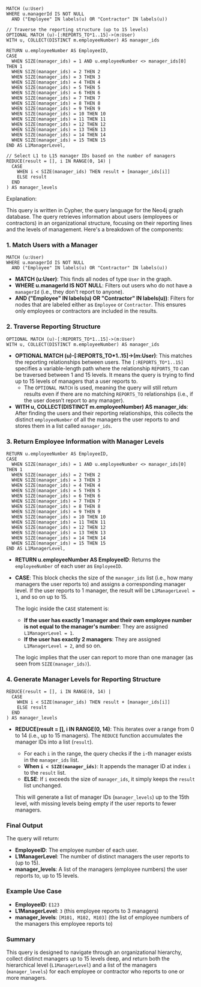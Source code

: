 

```cypher
MATCH (u:User) 
WHERE u.managerId IS NOT NULL 
  AND ("Employee" IN labels(u) OR "Contractor" IN labels(u))

// Traverse the reporting structure (up to 15 levels)
OPTIONAL MATCH (u)-[:REPORTS_TO*1..15]->(m:User)
WITH u, COLLECT(DISTINCT m.employeeNumber) AS manager_ids

RETURN u.employeeNumber AS EmployeeID,
CASE
  WHEN SIZE(manager_ids) = 1 AND u.employeeNumber <> manager_ids[0] THEN 1
  WHEN SIZE(manager_ids) = 2 THEN 2
  WHEN SIZE(manager_ids) = 3 THEN 3
  WHEN SIZE(manager_ids) = 4 THEN 4
  WHEN SIZE(manager_ids) = 5 THEN 5
  WHEN SIZE(manager_ids) = 6 THEN 6
  WHEN SIZE(manager_ids) = 7 THEN 7
  WHEN SIZE(manager_ids) = 8 THEN 8
  WHEN SIZE(manager_ids) = 9 THEN 9
  WHEN SIZE(manager_ids) = 10 THEN 10
  WHEN SIZE(manager_ids) = 11 THEN 11
  WHEN SIZE(manager_ids) = 12 THEN 12
  WHEN SIZE(manager_ids) = 13 THEN 13
  WHEN SIZE(manager_ids) = 14 THEN 14
  WHEN SIZE(manager_ids) = 15 THEN 15
END AS L1ManagerLevel,

// Select L1 to L15 manager IDs based on the number of managers
REDUCE(result = [], i IN RANGE(0, 14) | 
  CASE 
    WHEN i < SIZE(manager_ids) THEN result + [manager_ids[i]] 
    ELSE result 
  END
) AS manager_levels
```


Explanation:

This query is written in Cypher, the query language for the Neo4j graph database. The query retrieves information about users (employees or contractors) in an organizational structure, focusing on their reporting lines and the levels of management. Here's a breakdown of the components:

### 1. **Match Users with a Manager**  
```cypher
MATCH (u:User)
WHERE u.managerId IS NOT NULL
  AND ("Employee" IN labels(u) OR "Contractor" IN labels(u))
```
- **MATCH (u:User)**: This finds all nodes of type `User` in the graph.
- **WHERE u.managerId IS NOT NULL**: Filters out users who do not have a `managerId` (i.e., they don't report to anyone).
- **AND ("Employee" IN labels(u) OR "Contractor" IN labels(u))**: Filters for nodes that are labeled either as `Employee` or `Contractor`. This ensures only employees or contractors are included in the results.

### 2. **Traverse Reporting Structure**  
```cypher
OPTIONAL MATCH (u)-[:REPORTS_TO*1..15]->(m:User)
WITH u, COLLECT(DISTINCT m.employeeNumber) AS manager_ids
```
- **OPTIONAL MATCH (u)-[:REPORTS_TO*1..15]->(m:User)**: This matches the reporting relationships between users. The `[:REPORTS_TO*1..15]` specifies a variable-length path where the relationship `REPORTS_TO` can be traversed between 1 and 15 levels. It means the query is trying to find up to 15 levels of managers that a user reports to.
  - The `OPTIONAL MATCH` is used, meaning the query will still return results even if there are no matching `REPORTS_TO` relationships (i.e., if the user doesn’t report to any manager).
- **WITH u, COLLECT(DISTINCT m.employeeNumber) AS manager_ids**: After finding the users and their reporting relationships, this collects the distinct `employeeNumber` of all the managers the user reports to and stores them in a list called `manager_ids`.

### 3. **Return Employee Information with Manager Levels**  
```cypher
RETURN u.employeeNumber AS EmployeeID,
CASE
  WHEN SIZE(manager_ids) = 1 AND u.employeeNumber <> manager_ids[0] THEN 1
  WHEN SIZE(manager_ids) = 2 THEN 2
  WHEN SIZE(manager_ids) = 3 THEN 3
  WHEN SIZE(manager_ids) = 4 THEN 4
  WHEN SIZE(manager_ids) = 5 THEN 5
  WHEN SIZE(manager_ids) = 6 THEN 6
  WHEN SIZE(manager_ids) = 7 THEN 7
  WHEN SIZE(manager_ids) = 8 THEN 8
  WHEN SIZE(manager_ids) = 9 THEN 9
  WHEN SIZE(manager_ids) = 10 THEN 10
  WHEN SIZE(manager_ids) = 11 THEN 11
  WHEN SIZE(manager_ids) = 12 THEN 12
  WHEN SIZE(manager_ids) = 13 THEN 13
  WHEN SIZE(manager_ids) = 14 THEN 14
  WHEN SIZE(manager_ids) = 15 THEN 15
END AS L1ManagerLevel,
```
- **RETURN u.employeeNumber AS EmployeeID**: Returns the `employeeNumber` of each user as `EmployeeID`.
- **CASE**: This block checks the size of the `manager_ids` list (i.e., how many managers the user reports to) and assigns a corresponding manager level. If the user reports to 1 manager, the result will be `L1ManagerLevel = 1`, and so on up to 15.

  The logic inside the `CASE` statement is:
  - **If the user has exactly 1 manager and their own employee number is not equal to the manager's number**: They are assigned `L1ManagerLevel = 1`.
  - **If the user has exactly 2 managers**: They are assigned `L1ManagerLevel = 2`, and so on.
  
  The logic implies that the user can report to more than one manager (as seen from `SIZE(manager_ids)`).

### 4. **Generate Manager Levels for Reporting Structure**  
```cypher
REDUCE(result = [], i IN RANGE(0, 14) | 
  CASE 
    WHEN i < SIZE(manager_ids) THEN result + [manager_ids[i]] 
    ELSE result 
  END
) AS manager_levels
```
- **REDUCE(result = [], i IN RANGE(0, 14)**: This iterates over a range from 0 to 14 (i.e., up to 15 managers). The `REDUCE` function accumulates the manager IDs into a list (`result`).
  - For each `i` in the range, the query checks if the `i`-th manager exists in the `manager_ids` list.
  - **When `i < SIZE(manager_ids)`**: It appends the manager ID at index `i` to the `result` list.
  - **ELSE**: If `i` exceeds the size of `manager_ids`, it simply keeps the `result` list unchanged.
  
  This will generate a list of manager IDs (`manager_levels`) up to the 15th level, with missing levels being empty if the user reports to fewer managers.

### Final Output
The query will return:
- **EmployeeID**: The employee number of each user.
- **L1ManagerLevel**: The number of distinct managers the user reports to (up to 15).
- **manager_levels**: A list of the managers (employee numbers) the user reports to, up to 15 levels.

### Example Use Case
- **EmployeeID**: `E123`
- **L1ManagerLevel**: `3` (this employee reports to 3 managers)
- **manager_levels**: `[M101, M102, M103]` (the list of employee numbers of the managers this employee reports to)

### Summary
This query is designed to navigate through an organizational hierarchy, collect distinct managers up to 15 levels deep, and return both the hierarchical level (`L1ManagerLevel`) and a list of the managers (`manager_levels`) for each employee or contractor who reports to one or more managers.
